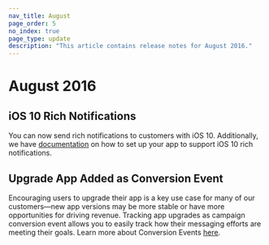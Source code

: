 ```yaml
---
nav_title: August
page_order: 5
no_index: true
page_type: update
description: "This article contains release notes for August 2016."
---
```


# August 2016

## iOS 10 Rich Notifications
You can now send rich notifications to customers with iOS 10. Additionally, we have [documentation]({{site.baseurl}}/developer_guide/platform_integration_guides/ios/push_notifications/integration/#ios-10-rich-notifications) on how to set up your app to support iOS 10 rich notifications.

## Upgrade App Added as Conversion Event
Encouraging users to upgrade their app is a key use case for many of our customers—new app versions may be more stable or have more opportunities for driving revenue. Tracking app upgrades as campaign conversion event allows you to easily track how their messaging efforts are meeting their goals.  Learn more about Conversion Events [here]({{site.baseurl}}/user_guide/engagement_tools/campaigns/testing_and_more/conversion_events/#conversion-events).
